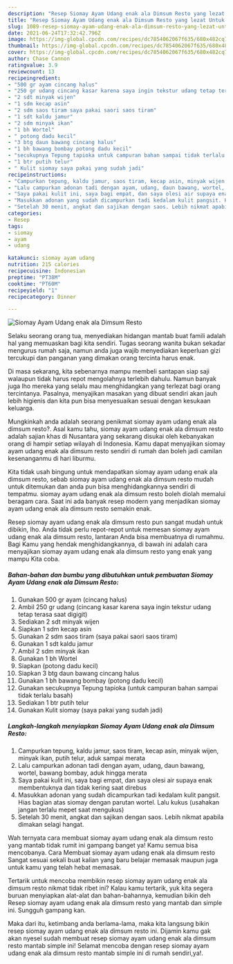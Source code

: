 ```yaml
---
description: "Resep Siomay Ayam Udang enak ala Dimsum Resto yang lezat Untuk Jualan"
title: "Resep Siomay Ayam Udang enak ala Dimsum Resto yang lezat Untuk Jualan"
slug: 1089-resep-siomay-ayam-udang-enak-ala-dimsum-resto-yang-lezat-untuk-jualan
date: 2021-06-24T17:32:42.796Z
image: https://img-global.cpcdn.com/recipes/dc7854062067f635/680x482cq70/siomay-ayam-udang-enak-ala-dimsum-resto-foto-resep-utama.jpg
thumbnail: https://img-global.cpcdn.com/recipes/dc7854062067f635/680x482cq70/siomay-ayam-udang-enak-ala-dimsum-resto-foto-resep-utama.jpg
cover: https://img-global.cpcdn.com/recipes/dc7854062067f635/680x482cq70/siomay-ayam-udang-enak-ala-dimsum-resto-foto-resep-utama.jpg
author: Chase Cannon
ratingvalue: 3.9
reviewcount: 13
recipeingredient:
- "500 gr ayam cincang halus"
- "250 gr udang cincang kasar karena saya ingin tekstur udang tetap terasa saat digigit"
- "2 sdt minyak wijen"
- "1 sdm kecap asin"
- "2 sdm saos tiram saya pakai saori saos tiram"
- "1 sdt kaldu jamur"
- "2 sdm minyak ikan"
- "1 bh Wortel"
- " potong dadu kecil"
- "3 btg daun bawang cincang halus"
- "1 bh bawang bombay potong dadu kecil"
- "secukupnya Tepung tapioka untuk campuran bahan sampai tidak terlalu basah"
- "1 btr putih telur"
- " Kulit siomay saya pakai yang sudah jadi"
recipeinstructions:
- "Campurkan tepung, kaldu jamur, saos tiram, kecap asin, minyak wijen, minyak ikan, putih telur, aduk sampai merata"
- "Lalu campurkan adonan tadi dengan ayam, udang, daun bawang, wortel, bawang bombay, aduk hingga merata"
- "Saya pakai kulit ini, saya bagi empat, dan saya olesi air supaya enak membentuknya dan tidak kering saat direbus"
- "Masukkan adonan yang sudah dicampurkan tadi kedalam kulit pangsit. Hias bagian atas siomay dengan parutan wortel. Lalu kukus (usahakan jangan terlalu mepet saat mengukus)"
- "Setelah 30 menit, angkat dan sajikan dengan saos. Lebih nikmat apabila dimakan selagi hangat."
categories:
- Resep
tags:
- siomay
- ayam
- udang

katakunci: siomay ayam udang 
nutrition: 215 calories
recipecuisine: Indonesian
preptime: "PT38M"
cooktime: "PT60M"
recipeyield: "1"
recipecategory: Dinner

---
```



![Siomay Ayam Udang enak ala Dimsum Resto](https://img-global.cpcdn.com/recipes/dc7854062067f635/680x482cq70/siomay-ayam-udang-enak-ala-dimsum-resto-foto-resep-utama.jpg)

Selaku seorang orang tua, menyediakan hidangan mantab buat famili adalah hal yang memuaskan bagi kita sendiri. Tugas seorang  wanita bukan sekadar mengurus rumah saja, namun anda juga wajib menyediakan keperluan gizi tercukupi dan panganan yang dimakan orang tercinta harus enak.

Di masa  sekarang, kita sebenarnya mampu membeli santapan siap saji walaupun tidak harus repot mengolahnya terlebih dahulu. Namun banyak juga lho mereka yang selalu mau menghidangkan yang terlezat bagi orang tercintanya. Pasalnya, menyajikan masakan yang dibuat sendiri akan jauh lebih higienis dan kita pun bisa menyesuaikan sesuai dengan kesukaan keluarga. 



Mungkinkah anda adalah seorang penikmat siomay ayam udang enak ala dimsum resto?. Asal kamu tahu, siomay ayam udang enak ala dimsum resto adalah sajian khas di Nusantara yang sekarang disukai oleh kebanyakan orang di hampir setiap wilayah di Indonesia. Kamu dapat menyajikan siomay ayam udang enak ala dimsum resto sendiri di rumah dan boleh jadi camilan kesenanganmu di hari liburmu.

Kita tidak usah bingung untuk mendapatkan siomay ayam udang enak ala dimsum resto, sebab siomay ayam udang enak ala dimsum resto mudah untuk ditemukan dan anda pun bisa menghidangkannya sendiri di tempatmu. siomay ayam udang enak ala dimsum resto boleh diolah memalui beragam cara. Saat ini ada banyak resep modern yang menjadikan siomay ayam udang enak ala dimsum resto semakin enak.

Resep siomay ayam udang enak ala dimsum resto pun sangat mudah untuk dibikin, lho. Anda tidak perlu repot-repot untuk memesan siomay ayam udang enak ala dimsum resto, lantaran Anda bisa membuatnya di rumahmu. Bagi Kamu yang hendak menghidangkannya, di bawah ini adalah cara menyajikan siomay ayam udang enak ala dimsum resto yang enak yang mampu Kita coba.

<!--inarticleads1-->

##### Bahan-bahan dan bumbu yang dibutuhkan untuk pembuatan Siomay Ayam Udang enak ala Dimsum Resto:

1. Gunakan 500 gr ayam (cincang halus)
1. Ambil 250 gr udang (cincang kasar karena saya ingin tekstur udang tetap terasa saat digigit)
1. Sediakan 2 sdt minyak wijen
1. Siapkan 1 sdm kecap asin
1. Gunakan 2 sdm saos tiram (saya pakai saori saos tiram)
1. Gunakan 1 sdt kaldu jamur
1. Ambil 2 sdm minyak ikan
1. Gunakan 1 bh Wortel
1. Siapkan  (potong dadu kecil)
1. Siapkan 3 btg daun bawang cincang halus
1. Gunakan 1 bh bawang bombay (potong dadu kecil)
1. Gunakan secukupnya Tepung tapioka (untuk campuran bahan sampai tidak terlalu basah)
1. Sediakan 1 btr putih telur
1. Gunakan  Kulit siomay (saya pakai yang sudah jadi)




<!--inarticleads2-->

##### Langkah-langkah menyiapkan Siomay Ayam Udang enak ala Dimsum Resto:

1. Campurkan tepung, kaldu jamur, saos tiram, kecap asin, minyak wijen, minyak ikan, putih telur, aduk sampai merata
1. Lalu campurkan adonan tadi dengan ayam, udang, daun bawang, wortel, bawang bombay, aduk hingga merata
1. Saya pakai kulit ini, saya bagi empat, dan saya olesi air supaya enak membentuknya dan tidak kering saat direbus
1. Masukkan adonan yang sudah dicampurkan tadi kedalam kulit pangsit. Hias bagian atas siomay dengan parutan wortel. Lalu kukus (usahakan jangan terlalu mepet saat mengukus)
1. Setelah 30 menit, angkat dan sajikan dengan saos. Lebih nikmat apabila dimakan selagi hangat.




Wah ternyata cara membuat siomay ayam udang enak ala dimsum resto yang mantab tidak rumit ini gampang banget ya! Kamu semua bisa mencobanya. Cara Membuat siomay ayam udang enak ala dimsum resto Sangat sesuai sekali buat kalian yang baru belajar memasak maupun juga untuk kamu yang telah hebat memasak.

Tertarik untuk mencoba membikin resep siomay ayam udang enak ala dimsum resto nikmat tidak ribet ini? Kalau kamu tertarik, yuk kita segera buruan menyiapkan alat-alat dan bahan-bahannya, kemudian bikin deh Resep siomay ayam udang enak ala dimsum resto yang mantab dan simple ini. Sungguh gampang kan. 

Maka dari itu, ketimbang anda berlama-lama, maka kita langsung bikin resep siomay ayam udang enak ala dimsum resto ini. Dijamin kamu gak akan nyesel sudah membuat resep siomay ayam udang enak ala dimsum resto mantab simple ini! Selamat mencoba dengan resep siomay ayam udang enak ala dimsum resto mantab simple ini di rumah sendiri,ya!.

